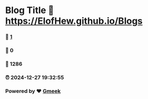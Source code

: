 # Blog Title :link: https://ElofHew.github.io/Blogs 
### :page_facing_up: [1](https://ElofHew.github.io/Blogs/tag.html) 
### :speech_balloon: 0 
### :hibiscus: 1286 
### :alarm_clock: 2024-12-27 19:32:55 
### Powered by :heart: [Gmeek](https://github.com/Meekdai/Gmeek)
